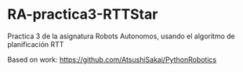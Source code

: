 # RA-practica3-RTTStar
Practica 3 de la asignatura Robots Autonomos, usando el algoritmo de planificación RTT

Based on work: https://github.com/AtsushiSakai/PythonRobotics
